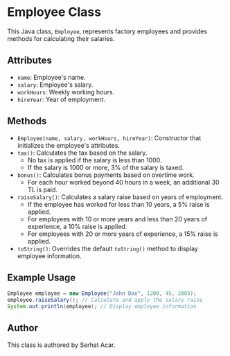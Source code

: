 # Employee Class

This Java class, `Employee`, represents factory employees and provides methods for calculating their salaries.

## Attributes

- `name`: Employee's name.
- `salary`: Employee's salary.
- `workHours`: Weekly working hours.
- `hireYear`: Year of employment.

## Methods

- `Employee(name, salary, workHours, hireYear)`: Constructor that initializes the employee's attributes.
- `tax()`: Calculates the tax based on the salary.
    - No tax is applied if the salary is less than 1000.
    - If the salary is 1000 or more, 3% of the salary is taxed.
- `bonus()`: Calculates bonus payments based on overtime work.
    - For each hour worked beyond 40 hours in a week, an additional 30 TL is paid.
- `raiseSalary()`: Calculates a salary raise based on years of employment.
    - If the employee has worked for less than 10 years, a 5% raise is applied.
    - For employees with 10 or more years and less than 20 years of experience, a 10% raise is applied.
    - For employees with 20 or more years of experience, a 15% raise is applied.
- `toString()`: Overrides the default `toString()` method to display employee information.

## Example Usage

```java
Employee employee = new Employee("John Doe", 1200, 45, 2005);
employee.raiseSalary(); // Calculate and apply the salary raise
System.out.println(employee); // Display employee information
```
## Author

This class is authored by Serhat Acar.